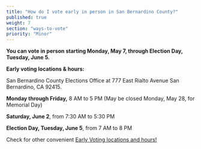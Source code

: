 ```yaml
---
title: "How do I vote early in person in San Bernardino County?"
published: true
weight: 7
section: "ways-to-vote"
priority: "Minor"
---
```


**You can vote in person starting Monday, May 7, through Election Day, Tuesday, June 5.**  

**Early voting locations & hours:**  

San Bernardino County Elections Office at 777 East Rialto Avenue San Bernardino, CA 92415.  

**Monday through Friday,** 8 AM to 5 PM (May be closed Monday, May 28, for Memorial Day)   

**Saturday, June 2**, from 7:30 AM to 5:30 PM  

**Election Day, Tuesday, June 5**, from 7 AM to 8 PM    

Check for other convenient [Early Voting locations and hours!](https://www.sbcountyelections.com/Voting/Early.aspx)  
